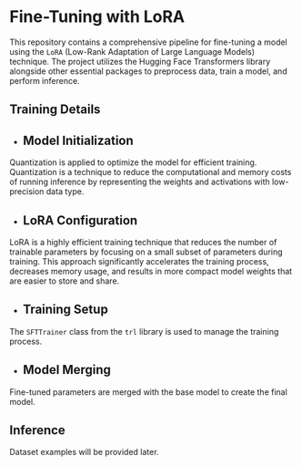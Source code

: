 # Fine-Tuning with LoRA

This repository contains a comprehensive pipeline for fine-tuning a model using the `LoRA` (Low-Rank Adaptation of Large Language Models) technique. The project utilizes the Hugging Face Transformers library alongside other essential packages to preprocess data, train a model, and perform inference.

## Training Details

- ## Model Initialization

Quantization is applied to optimize the model for efficient training. Quantization is a technique to reduce the computational and memory costs of running inference by representing the weights and activations with low-precision data type.

- ## LoRA Configuration

LoRA is a highly efficient training technique that reduces the number of trainable parameters by focusing on a small subset of parameters during training. This approach significantly accelerates the training process, decreases memory usage, and results in more compact model weights that are easier to store and share.

- ## Training Setup

The `SFTTrainer` class from the `trl` library is used to manage the training process.

- ## Model Merging

Fine-tuned parameters are merged with the base model to create the final model.

## Inference

Dataset examples will be provided later.
